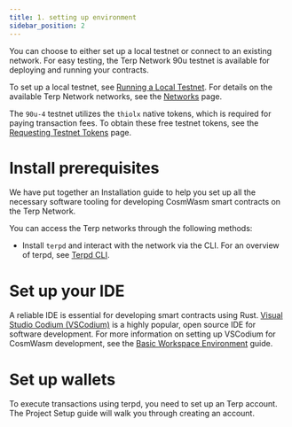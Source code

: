 ```yaml
---
title: 1. setting up environment
sidebar_position: 2
---
```


You can choose to either set up a local testnet or connect to an existing network. For easy testing, the Terp Network 90u testnet is available for deploying and running your contracts.

To set up a local testnet, see [Running a Local Testnet](/networks/localterp). For details on the available Terp Network networks, see the [Networks](../../validators/join-a-network/overview) page.

The `90u-4` testnet utilizes the `thiolx` native tokens, which is required for paying transaction fees. To obtain these free testnet tokens, see the [Requesting Testnet Tokens](/guides/network/faucet) page.

# Install prerequisites

We have put together an Installation guide to help you set up all the necessary software tooling for developing CosmWasm smart contracts on the Terp Network.

You can access the Terp networks through the following methods:
- Install `terpd` and interact with the network via the CLI. For an overview of terpd, see [Terpd CLI](../../overview/terp-cli/).

# Set up your IDE
A reliable IDE is essential for developing smart contracts using Rust. [Visual Studio Codium (VSCodium)](https://vscodium.com/) is a highly popular, open source IDE for software development. For more information on setting up VSCodium for CosmWasm development, see the [Basic Workspace Environment](/developers/getting-started/ide-setup) guide.

# Set up wallets
To execute transactions using terpd, you need to set up an Terp account. The Project Setup guide will walk you through creating an account.
